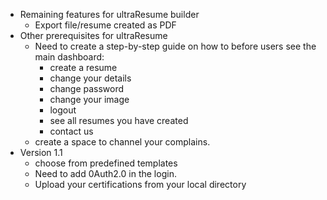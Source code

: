 * Remaining features for ultraResume builder
  - Export file/resume created as PDF
* Other prerequisites for ultraResume
  - Need to create a step-by-step guide on how to before users see the main dashboard:
    - create a resume
    - change your details
    - change password
    - change your image
    - logout
    - see all resumes you have created
    - contact us 
  - create a space to channel your complains.
* Version 1.1
  - choose from predefined templates
  - Need to add 0Auth2.0 in the login.
  - Upload your certifications from your local directory